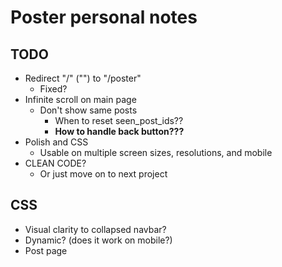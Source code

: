 # Poster personal notes

## TODO

- Redirect "/" ("") to "/poster"
    - Fixed?
- Infinite scroll on main page
    - Don't show same posts
        - When to reset seen_post_ids??
        - **How to handle back button???**
- Polish and CSS
    - Usable on multiple screen sizes, resolutions, and mobile
- CLEAN CODE?
    - Or just move on to next project

## CSS

- Visual clarity to collapsed navbar?
- Dynamic? (does it work on mobile?)
- Post page